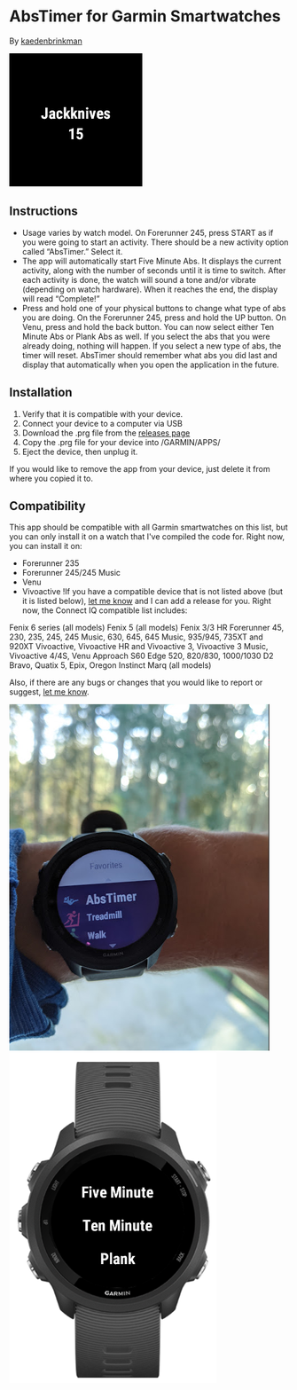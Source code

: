 #  AbsTimer for Garmin Smartwatches
By [kaedenbrinkman](https://github.com/kaedenbrinkman)

![alt text](doc/screen.png "AbsTimer Screen")

## Instructions
-	Usage varies by watch model. On Forerunner 245, press START as if you were going to start an activity. There should be a new activity option called “AbsTimer.” Select it.
-	The app will automatically start Five Minute Abs. It displays the current activity, along with the number of seconds until it is time to switch. After each activity is done, the watch will sound a tone and/or vibrate (depending on watch hardware). When it reaches the end, the display will read “Complete!”
-	Press and hold one of your physical buttons to change what type of abs you are doing. On the Forerunner 245, press and hold the UP button. On Venu, press and hold the back button. You can now select either Ten Minute Abs or Plank Abs as well. If you select the abs that you were already doing, nothing will happen. If you select a new type of abs, the timer will reset. AbsTimer should remember what abs you did last and display that automatically when you open the application in the future.

## Installation
1. Verify that it is compatible with your device.
1.	Connect your device to a computer via USB
2.	Download the .prg file from the [releases page](https://github.com/kaedenbrinkman/Garmin-AbsTimer/releases)
3.	Copy the .prg file for your device into /GARMIN/APPS/
4.	Eject the device, then unplug it.


If you would like to remove the app from your device, just delete it from where you copied it to.

## Compatibility
This app should be compatible with all Garmin smartwatches on this list, but you can only install it on a watch that I've compiled the code for.
Right now, you can install it on:
- Forerunner 235
- Forerunner 245/245 Music
- Venu
- Vivoactive
!If you have a compatible device that is not listed above (but it is listed below), [let me know](https://github.com/kaedenbrinkman/Garmin-AbsTimer/issues) and I can add a release for you.
Right now, the Connect IQ compatible list includes:

Fenix 6 series (all models)
Fenix 5 (all models)
Fenix 3/3 HR
Forerunner 45, 230, 235, 245, 245 Music, 630, 645, 645 Music, 935/945, 735XT and 920XT
Vivoactive, Vivoactive HR and Vivoactive 3, Vivoactive 3 Music, Vivoactive 4/4S, Venu
Approach S60
Edge 520, 820/830, 1000/1030
D2 Bravo, Quatix 5, Epix, Oregon
Instinct
Marq (all models)



Also, if there are any bugs or changes that you would like to report or suggest, [let me know](https://github.com/kaedenbrinkman/Garmin-AbsTimer/issues).



![alt text](doc/launch.png "AbsTimer Icon") ![alt text](doc/menu.png "AbsTimer Menu") 
